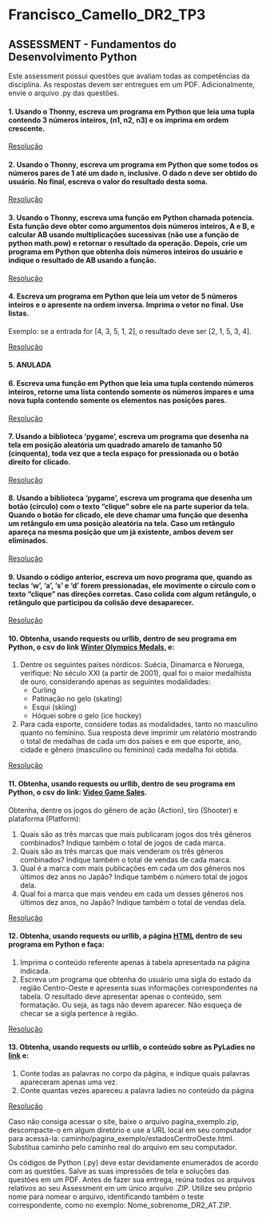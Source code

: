 # Francisco_Camello_DR2_TP3

## ASSESSMENT - Fundamentos do Desenvolvimento Python
Este assessment possui questões que avaliam todas as competências da disciplina. As respostas devem ser entregues em um PDF. Adicionalmente, envie o arquivo .py das questões.

#### 1. Usando o Thonny, escreva um programa em Python que leia uma tupla contendo 3 números inteiros, (n1, n2, n3) e os imprima em ordem crescente.

[Resolução](https://github.com/franciscocamellon/Francisco_Camello_DR2_AT/questao_01.py)

#### 2. Usando o Thonny, escreva um programa em Python que some todos os números pares de 1 até um dado n, inclusive. O dado n deve ser obtido do usuário. No final, escreva o valor do resultado desta soma.

[Resolução](https://github.com/franciscocamellon/Francisco_Camello_DR2_AT/questao_01.py)


#### 3. Usando o Thonny, escreva uma função em Python chamada potencia. Esta função deve obter como argumentos dois números inteiros, A e B, e calcular AB usando multiplicações sucessivas (não use a função de python math.pow) e retornar o resultado da operação. Depois, crie um programa em Python que obtenha dois números inteiros do usuário e indique o resultado de AB usando a função.

[Resolução](https://github.com/franciscocamellon/Francisco_Camello_DR2_AT/questao_01.py)


#### 4. Escreva um programa em Python que leia um vetor de 5 números inteiros e o apresente na ordem inversa. Imprima o vetor no final. Use listas.
Exemplo: se a entrada for [4, 3, 5, 1, 2], o resultado deve ser [2, 1, 5, 3, 4].

[Resolução](https://github.com/franciscocamellon/Francisco_Camello_DR2_AT/questao_01.py)


#### 5. ANULADA

#### 6. Escreva uma função em Python que leia uma tupla contendo números inteiros, retorne uma lista contendo somente os números ímpares e uma nova tupla contendo somente os elementos nas posições pares.

[Resolução](https://github.com/franciscocamellon/Francisco_Camello_DR2_AT/questao_01.py)


#### 7. Usando a biblioteca ‘pygame’, escreva um programa que desenha na tela em posição aleatória um quadrado amarelo de tamanho 50 (cinquenta), toda vez que a tecla espaço for pressionada ou o botão direito for clicado.

[Resolução](https://github.com/franciscocamellon/Francisco_Camello_DR2_AT/questao_01.py)


#### 8. Usando a biblioteca ‘pygame’, escreva um programa que desenha um botão (círculo) com o texto “clique” sobre ele na parte superior da tela. Quando o botão for clicado, ele deve chamar uma função que desenha um retângulo em uma posição aleatória na tela. Caso um retângulo apareça na mesma posição que um já existente, ambos devem ser eliminados.

[Resolução](https://github.com/franciscocamellon/Francisco_Camello_DR2_AT/questao_01.py)


#### 9. Usando o código anterior, escreva um novo programa que, quando as teclas ‘w’, ‘a’, ‘s’ e ‘d’ forem pressionadas, ele movimente o círculo com o texto “clique” nas direções corretas. Caso colida com algum retângulo, o retângulo que participou da colisão deve desaparecer.

[Resolução](https://github.com/franciscocamellon/Francisco_Camello_DR2_AT/questao_01.py)


#### 10. Obtenha, usando requests ou urllib, dentro de seu programa em Python, o csv do link [Winter Olympics Medals](https://sites.google.com/site/dr2fundamentospython/arquivos/Winter_Olympics_Medals.csv), e:
1. Dentre os seguintes países nórdicos: Suécia, Dinamarca e Noruega, verifique: No século XXI (a partir de 2001), qual foi o maior medalhista de ouro, considerando apenas as seguintes modalidades:
    * Curling
    * Patinação no gelo (skating)
    * Esqui (skiing)
    * Hóquei sobre o gelo (ice hockey)
1. Para cada esporte, considere todas as modalidades, tanto no masculino quanto no feminino. Sua resposta deve imprimir um relatório mostrando o total de medalhas de cada um dos países e em que esporte, ano, cidade e gênero (masculino ou feminino) cada medalha foi obtida.

[Resolução](https://github.com/franciscocamellon/Francisco_Camello_DR2_AT/questao_01.py)


#### 11. Obtenha, usando requests ou urllib, dentro de seu programa em Python, o csv do link: [Video Game Sales](https://sites.google.com/site/dr2fundamentospython/arquivos/Video_Games_Sales_as_at_22_Dec_2016.csv).
Obtenha, dentre os jogos do gênero de ação (Action), tiro (Shooter) e plataforma (Platform):
1. Quais são as três marcas que mais publicaram jogos dos três gêneros combinados? Indique também o total de jogos de cada marca.
1. Quais são as três marcas que mais venderam os três gêneros combinados? Indique também o total de vendas de cada marca.
1. Qual é a marca com mais publicações em cada um dos gêneros nos últimos dez anos no Japão? Indique também o número total de jogos dela.
1. Qual foi a marca que mais vendeu em cada um desses gêneros nos últimos dez anos, no Japão? Indique também o total de vendas dela.

[Resolução](https://github.com/franciscocamellon/Francisco_Camello_DR2_AT/questao_01.py)


#### 12. Obtenha, usando requests ou urllib, a página [HTML](https://fgopassos.github.io/pagina_exemplo/estadosCentroOeste.html) dentro de seu programa em Python e faça:
1. Imprima o conteúdo referente apenas à tabela apresentada na página indicada.
1. Escreva um programa que obtenha do usuário uma sigla do estado da região Centro-Oeste e apresenta suas informações correspondentes na tabela. O resultado deve apresentar apenas o conteúdo, sem formatação. Ou seja, as tags não devem aparecer. Não esqueça de checar se a sigla pertence à região.

[Resolução](https://github.com/franciscocamellon/Francisco_Camello_DR2_AT/questao_01.py)


#### 13. Obtenha, usando requests ou urllib, o conteúdo sobre as PyLadies no [link](http://brasil.pyladies.com/about) e:

1. Conte todas as palavras no corpo da página, e indique quais palavras apareceram apenas uma vez.
1. Conte quantas vezes apareceu a palavra ladies no conteúdo da página

[Resolução](https://github.com/franciscocamellon/Francisco_Camello_DR2_AT/questao_01.py)



Caso não consiga acessar o site, baixe o arquivo pagina_exemplo.zip, descompacte-o em algum diretório e use a URL local em seu computador para acessá-la:
caminho/pagina_exemplo/estadosCentroOeste.html.
Substitua caminho pelo caminho real do arquivo em seu computador.

Os códigos de Python (.py) deve estar devidamente enumerados de acordo com as questões. Salve as suas impressões de tela e soluções das questões em um PDF. Antes de fazer sua entrega, reúna todos os arquivos relativos ao seu Assessment em um único arquivo .ZIP. Utilize seu próprio nome para nomear o arquivo, identificando também o teste correspondente, como no exemplo: Nome_sobrenome_DR2_AT.ZIP.